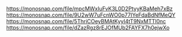 https://monosnap.com/file/mpcMWxIuFvK3L0D2PtyyKBaMeh7xBz
https://monosnap.com/file/9U2wW7uFcnWO0p77IYeFdaBdNfMeQY
https://monosnap.com/file/5ThriCOeyBMAtKyyI4tT9NxMTTl0nc
https://monosnap.com/file/dZazRgz8rEJOfMUb2FAYFX7h0ejwXo
